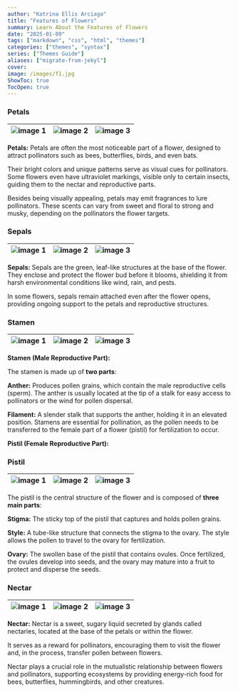 ```yaml
---
author: "Katrina Ellis Arciaga"
title: "Features of Flowers"
summary: Learn About the Features of Flowers
date: "2025-01-09"
tags: ["markdown", "css", "html", "themes"]
categories: ["themes", "syntax"]
series: ["Themes Guide"]
aliases: ["migrate-from-jekyl"]
cover:
image: /images/f1.jpg  
ShowToc: true
TocOpen: true
---
```


### Petals

| ![image 1](/images/Petal.jpg) | ![image 2](/images/Petal1.jpg) | ![image 3](/images/Petal2.jpg) |
|--------------------------------|--------------------------------|--------------------------------|

**Petals:** Petals are often the most noticeable part of a flower, designed to attract pollinators such as bees, butterflies, birds, and even bats.

Their bright colors and unique patterns serve as visual cues for pollinators. Some flowers even have ultraviolet markings, visible only to certain insects, guiding them to the nectar and reproductive parts.

Besides being visually appealing, petals may emit fragrances to lure pollinators. These scents can vary from sweet and floral to strong and musky, depending on the pollinators the flower targets.

### Sepals

| ![image 1](/images/Sepal.jpg) | ![image 2](/images/Sepal1.jpg) | ![image 3](/images/Sepal2.jpg) |
|--------------------------------|--------------------------------|--------------------------------|

**Sepals:** Sepals are the green, leaf-like structures at the base of the flower. They enclose and protect the flower bud before it blooms, shielding it from harsh environmental conditions like wind, rain, and pests.

In some flowers, sepals remain attached even after the flower opens, providing ongoing support to the petals and reproductive structures.

### Stamen

| ![image 1](/images/Stamen.jpg) | ![image 2](/images/Stamen2.jpg) | ![image 3](/images/Stamen1.jpg) |
|--------------------------------|--------------------------------|--------------------------------|

**Stamen (Male Reproductive Part):**

The stamen is made up of **two parts**:

**Anther:** Produces pollen grains, which contain the male reproductive cells (sperm). The anther is usually located at the tip of a stalk for easy access to pollinators or the wind for pollen dispersal.

**Filament:** A slender stalk that supports the anther, holding it in an elevated position.
Stamens are essential for pollination, as the pollen needs to be transferred to the female part of a flower (pistil) for fertilization to occur.

**Pistil (Female Reproductive Part):**

### Pistil

| ![image 1](/images/Pistil.jpg) | ![image 2](/images/Pistil1.jpg) | ![image 3](/images/Pistil2.jpg) |
|--------------------------------|--------------------------------|--------------------------------|

The pistil is the central structure of the flower and is composed of **three main parts**:

**Stigma:** The sticky top of the pistil that captures and holds pollen grains.

**Style:** A tube-like structure that connects the stigma to the ovary. The style allows the pollen to travel to the ovary for fertilization.

**Ovary:** The swollen base of the pistil that contains ovules. Once fertilized, the ovules develop into seeds, and the ovary may mature into a fruit to protect and disperse the seeds.

### Nectar

| ![image 1](/images/Nectar1.jpg) | ![image 2](/images/Nectar2.jpg) | ![image 3](/images/Nectar.jpg) |
|--------------------------------|--------------------------------|--------------------------------|

**Nectar:** Nectar is a sweet, sugary liquid secreted by glands called nectaries, located at the base of the petals or within the flower.

It serves as a reward for pollinators, encouraging them to visit the flower and, in the process, transfer pollen between flowers.

Nectar plays a crucial role in the mutualistic relationship between flowers and pollinators, supporting ecosystems by providing energy-rich food for bees, butterflies, hummingbirds, and other creatures.



